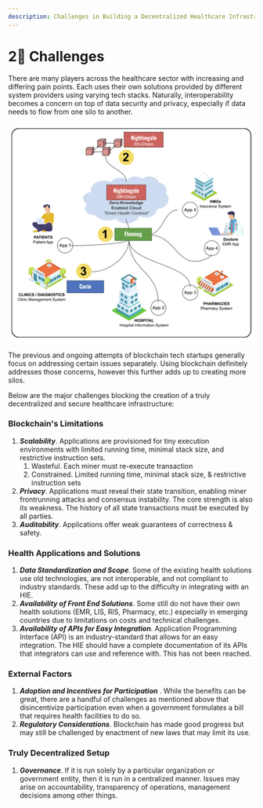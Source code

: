 ```yaml
---
description: Challenges in Building a Decentralized Healthcare Infrastructure
---
```


# 2⃣ Challenges

There are many players across the healthcare sector with increasing and differing pain points. Each uses their own solutions provided by different system providers using varying tech stacks. Naturally, interoperability becomes a concern on top of data security and privacy, especially if data needs to flow from one silo to another.

![](../../.gitbook/assets/hippocrades-approach.png)

The previous and ongoing attempts of blockchain tech startups generally focus on addressing certain issues separately. Using blockchain definitely addresses those concerns, however this further adds up to creating more silos.

Below are the major challenges blocking the creation of a truly decentralized and secure healthcare infrastructure:

### Blockchain's Limitations

1. _**Scalability**_. Applications are provisioned for tiny execution environments with limited running time, minimal stack size, and restrictive instruction sets.
   1. Wasteful. Each miner must re-execute transaction
   2. Constrained. Limited running time, minimal stack size, & restrictive instruction sets
2. _**Privacy**_. Applications must reveal their state transition, enabling miner frontrunning attacks and consensus instability. The core strength is also its weakness. The history of all state transactions must be executed by all parties.
3. _**Auditability**_. Applications offer weak guarantees of correctness & safety.

### Health Applications and Solutions

1. _**Data Standardization and Scope**_. Some of the existing health solutions use old technologies, are not interoperable, and not compliant to industry standards. These add up to the difficulty in integrating with an HIE.
2. _**Availability of Front End Solutions**_. Some still do not have their own health solutions (EMR, LIS, RIS, Pharmacy, etc.) especially in emerging countries due to limitations on costs and technical challenges.
3. _**Availability of APIs for Easy Integration**_. Application Programming Interface (API) is an industry-standard that allows for an easy integration. The HIE should have a complete documentation of its APIs that integrators can use and reference with. This has not been reached.

### External Factors

1. _**Adoption and Incentives for Participation**_ . While the benefits can be great, there are a handful of challenges as mentioned above that disincentivize participation even when a government formulates a bill that requires health facilities to do so.
2. _**Regulatory Considerations**_. Blockchain has made good progress but may still be challenged by enactment of new laws that may limit its use.

### Truly Decentralized Setup

1. _**Governance**_. If it is run solely by a particular organization or government entity, then it is run in a centralized manner. Issues may arise on accountability, transparency of operations, management decisions among other things.
